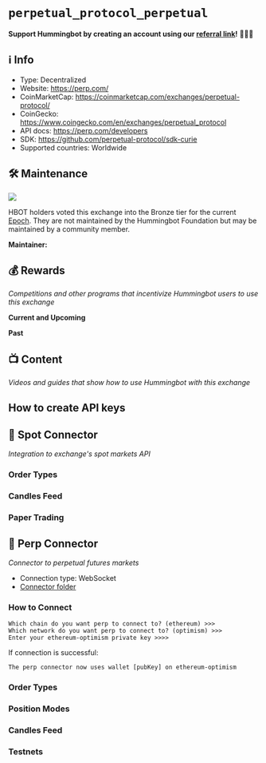 # `perpetual_protocol_perpetual`

**Support Hummingbot by creating an account using our [referral link](https://perp.fi/)!** 🙏🙏🙏

## ℹ️ Info

- Type: Decentralized
- Website: https://perp.com/
- CoinMarketCap: https://coinmarketcap.com/exchanges/perpetual-protocol/
- CoinGecko: https://www.coingecko.com/en/exchanges/perpetual_protocol
- API docs: <https://perp.com/developers>
- SDK: <https://github.com/perpetual-protocol/sdk-curie>
- Supported countries: Worldwide

## 🛠 Maintenance

![](https://img.shields.io/static/v1?label=Hummingbot&message=BRONZE&color=green)

HBOT holders voted this exchange into the Bronze tier for the current [Epoch](/governance/epochs). They are not maintained by the Hummingbot Foundation but may be maintained by a community member.

**Maintainer:** 

## 💰 Rewards
*Competitions and other programs that incentivize Hummingbot users to use this exchange*

**Current and Upcoming**



**Past**



## 📺 Content
*Videos and guides that show how to use Hummingbot with this exchange*



## How to create API keys

## 🔀 Spot Connector
*Integration to exchange's spot markets API*


### Order Types


### Candles Feed

### Paper Trading


## 🔀 Perp Connector
*Connector to perpetual futures markets*

- Connection type: WebSocket
- [Connector folder](https://github.com/hummingbot/gateway/tree/main/src/connectors/perp)

### How to Connect

```
Which chain do you want perp to connect to? (ethereum) >>>
Which network do you want perp to connect to? (optimism) >>>
Enter your ethereum-optimism private key >>>>
```

If connection is successful:
```
The perp connector now uses wallet [pubKey] on ethereum-optimism
```


### Order Types


### Position Modes


### Candles Feed


### Testnets
